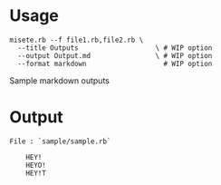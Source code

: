 # Usage

    misete.rb --f file1.rb,file2.rb \
      --title Outputs                   \ # WIP option
      --output Output.md                \ # WIP option
      --format markdown                   # WIP option

Sample markdown outputs

# Output

    File : `sample/sample.rb`

        HEY!
        HEYO!
        HEY!T


